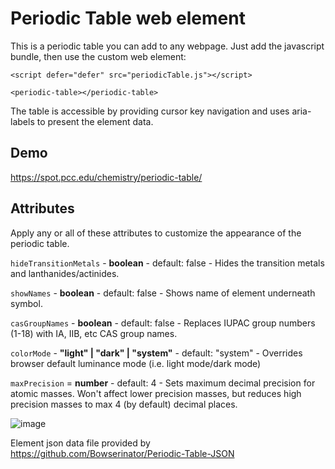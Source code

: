 # Periodic Table web element
This is a periodic table you can add to any webpage.  Just add the javascript bundle, then use the custom web element:

```
<script defer="defer" src="periodicTable.js"></script>

<periodic-table></periodic-table>
```
The table is accessible by providing cursor key navigation and uses aria-labels to present the element data.

## Demo 
https://spot.pcc.edu/chemistry/periodic-table/

## Attributes

Apply any or all of these attributes to customize the appearance of the periodic table.

`hideTransitionMetals` - **boolean** - default: false - Hides the transition metals and lanthanides/actinides.

`showNames` - **boolean** - default: false - Shows name of element underneath symbol.

`casGroupNames` - **boolean** - default: false - Replaces IUPAC group numbers (1-18) with IA, IIB, etc CAS group names.

`colorMode` - **"light" | "dark" | "system"** - default: "system" - Overrides browser default luminance mode (i.e. light mode/dark mode)

`maxPrecision` = **number** - default: 4 - Sets maximum decimal precision for atomic masses. Won't affect lower precision masses, but reduces high precision masses to max 4 (by default) decimal places.  


![image](https://user-images.githubusercontent.com/7821384/153533584-40e6afdd-bbdb-4bf1-9a75-94c99ddeff34.png)


Element json data file provided by https://github.com/Bowserinator/Periodic-Table-JSON
